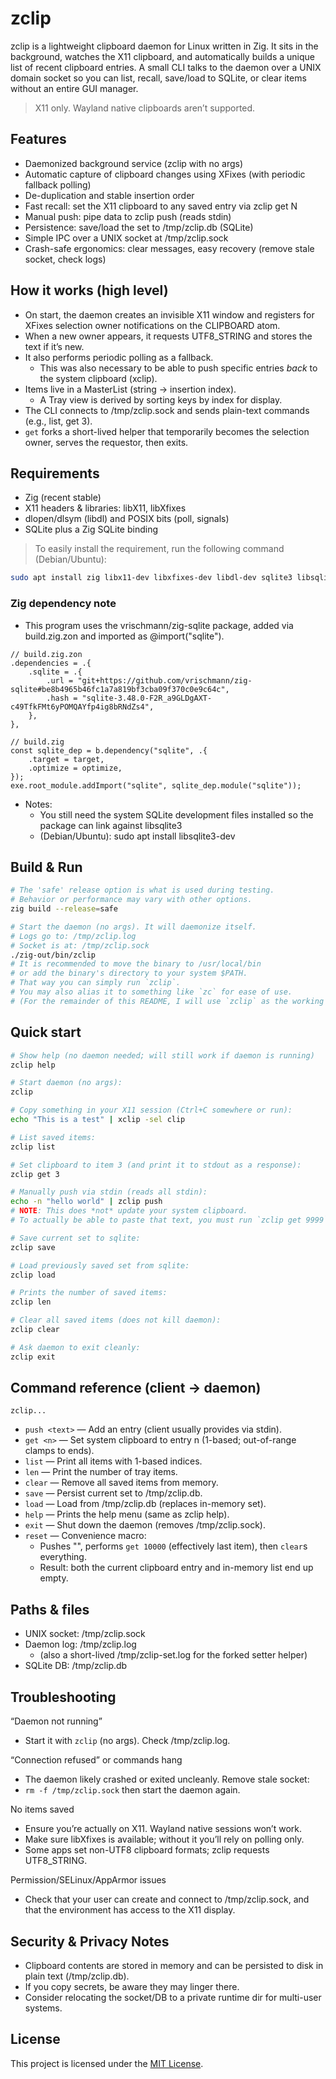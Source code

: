 # zclip 

zclip is a lightweight clipboard daemon for Linux written in Zig.
It sits in the background, watches the X11 clipboard, and automatically builds a unique list of recent clipboard entries.
A small CLI talks to the daemon over a UNIX domain socket so you can list, recall, save/load to SQLite, or clear items without an entire GUI manager.

> X11 only. Wayland native clipboards aren’t supported.

## Features

 - Daemonized background service (zclip with no args)
 - Automatic capture of clipboard changes using XFixes (with periodic fallback polling)
 - De-duplication and stable insertion order
 - Fast recall: set the X11 clipboard to any saved entry via zclip get N
 - Manual push: pipe data to zclip push (reads stdin)
 - Persistence: save/load the set to /tmp/zclip.db (SQLite)
 - Simple IPC over a UNIX socket at /tmp/zclip.sock
 - Crash-safe ergonomics: clear messages, easy recovery (remove stale socket, check logs)

## How it works (high level)

 - On start, the daemon creates an invisible X11 window and registers for XFixes selection owner notifications on the CLIPBOARD atom.
 - When a new owner appears, it requests UTF8_STRING and stores the text if it’s new.
 - It also performs periodic polling as a fallback.
    - This was also necessary to be able to push specific entries *back* to the system clipboard (xclip).
 - Items live in a MasterList (string → insertion index).
    - A Tray view is derived by sorting keys by index for display.
 - The CLI connects to /tmp/zclip.sock and sends plain-text commands (e.g., list, get 3).
 - `get` forks a short-lived helper that temporarily becomes the selection owner, serves the requestor, then exits.

## Requirements

 - Zig (recent stable)
 - X11 headers & libraries: libX11, libXfixes
 - dlopen/dlsym (libdl) and POSIX bits (poll, signals)
 - SQLite plus a Zig SQLite binding 

> To easily install the requirement, run the following command (Debian/Ubuntu):
```bash
sudo apt install zig libx11-dev libxfixes-dev libdl-dev sqlite3 libsqlite3-dev
```

### Zig dependency note

 - This program uses the vrischmann/zig-sqlite package, added via build.zig.zon and imported as @import("sqlite").

```zig
// build.zig.zon
.dependencies = .{
    .sqlite = .{
        .url = "git+https://github.com/vrischmann/zig-sqlite#be8b4965b46fc1a7a819bf3cba09f370c0e9c64c",
        .hash = "sqlite-3.48.0-F2R_a9GLDgAXT-c49TfkFMt6yPOMQAYfp4ig8bRNdZs4",
    },
},

// build.zig
const sqlite_dep = b.dependency("sqlite", .{
    .target = target,
    .optimize = optimize,
});
exe.root_module.addImport("sqlite", sqlite_dep.module("sqlite"));
```

 - Notes:
    - You still need the system SQLite development files installed so the package can link against libsqlite3
    - (Debian/Ubuntu): sudo apt install libsqlite3-dev

## Build & Run

```bash
# The 'safe' release option is what is used during testing.
# Behavior or performance may vary with other options.
zig build --release=safe 

# Start the daemon (no args). It will daemonize itself.
# Logs go to: /tmp/zclip.log
# Socket is at: /tmp/zclip.sock
./zig-out/bin/zclip
# It is recommended to move the binary to /usr/local/bin 
# or add the binary's directory to your system $PATH.
# That way you can simply run `zclip`. 
# You may also alias it to something like `zc` for ease of use. 
# (For the remainder of this README, I will use `zclip` as the working command.)
```

## Quick start

```bash
# Show help (no daemon needed; will still work if daemon is running)
zclip help

# Start daemon (no args):
zclip

# Copy something in your X11 session (Ctrl+C somewhere or run):
echo "This is a test" | xclip -sel clip

# List saved items:
zclip list

# Set clipboard to item 3 (and print it to stdout as a response):
zclip get 3

# Manually push via stdin (reads all stdin):
echo -n "hello world" | zclip push
# NOTE: This does *not* update your system clipboard. 
# To actually be able to paste that text, you must run `zclip get 9999` (which gets the last item; assuming you don't actually have over 9999 items)

# Save current set to sqlite:
zclip save

# Load previously saved set from sqlite:
zclip load

# Prints the number of saved items:
zclip len

# Clear all saved items (does not kill daemon):
zclip clear

# Ask daemon to exit cleanly:
zclip exit
```

## Command reference (client → daemon)
`zclip...`
 - `push <text>` — Add an entry (client usually provides via stdin).
 - `get <n>`     — Set system clipboard to entry n (1-based; out-of-range clamps to ends).
 - `list`        — Print all items with 1-based indices.
 - `len`         — Print the number of tray items.
 - `clear`       — Remove all saved items from memory.
 - `save`        — Persist current set to /tmp/zclip.db.
 - `load`        — Load from /tmp/zclip.db (replaces in-memory set).
 - `help`        — Prints the help menu (same as zclip help).
 - `exit`        — Shut down the daemon (removes /tmp/zclip.sock).
 - `reset`       — Convenience macro:
     - Pushes "", performs `get 10000` (effectively last item), then `clear`s everything.
     - Result: both the current clipboard entry and in-memory list end up empty.

## Paths & files

 - UNIX socket: /tmp/zclip.sock
 - Daemon log: /tmp/zclip.log
     - (also a short-lived /tmp/zclip-set.log for the forked setter helper)
 - SQLite DB: /tmp/zclip.db

## Troubleshooting

“Daemon not running”
 - Start it with `zclip` (no args). Check /tmp/zclip.log.

“Connection refused” or commands hang
 - The daemon likely crashed or exited uncleanly. Remove stale socket:
 - `rm -f /tmp/zclip.sock` then start the daemon again.

No items saved
 - Ensure you’re actually on X11. Wayland native sessions won’t work.
 - Make sure libXfixes is available; without it you’ll rely on polling only.
 - Some apps set non-UTF8 clipboard formats; zclip requests UTF8_STRING.

Permission/SELinux/AppArmor issues
 - Check that your user can create and connect to /tmp/zclip.sock, and that the environment has access to the X11 display.

## Security & Privacy Notes

 - Clipboard contents are stored in memory and can be persisted to disk in plain text (/tmp/zclip.db).
 - If you copy secrets, be aware they may linger there.
 - Consider relocating the socket/DB to a private runtime dir for multi-user systems.

## License

This project is licensed under the [MIT License](./LICENSE).

